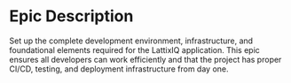 # Epic Description

Set up the complete development environment, infrastructure, and foundational elements required for the LattixIQ application. This epic ensures all developers can work efficiently and that the project has proper CI/CD, testing, and deployment infrastructure from day one.
